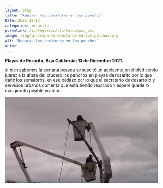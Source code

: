 ```yaml
---
layout: blog
title: "Reparan los semáforos en los panchos"
Date: 2021-12-13
categories: rosarito
permalink: /:categories/:title:output_ext
image: /img/cnr/reparan-semaforos-en-los-panchos.png
alt: "Reparan los semáforos en los panchos"
autor:
---
```


**Playas de Rosarito, Baja California; 13 de Diciembre 2021.** 

si bien sabemos la semana pasada se suscitó un accidente en el blvd benito juárez a la altura del crucero los panchos en playas de rosarito por lo que dañó los semáforos.
en ese pedazo por lo que el secretario de desarrollo y servicios urbanos comenta que está siendo reparado y espere quede lo más pronto posible veamos.

<div id="carouselExampleSlidesOnly" class="carousel slide" data-ride="carousel">
  <div class="carousel-inner">
    <div class="carousel-item active">
       <img class="d-block w-100" src="/img/cnr/reparan-semaforos-en-los-panchos.png" loading="lazy"  alt="Reparan los semáforos en los panchos">
    </div>
  </div>
</div>